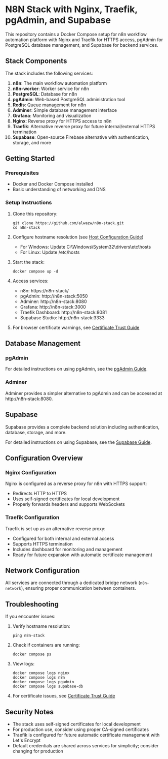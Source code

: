 # N8N Stack with Nginx, Traefik, pgAdmin, and Supabase

This repository contains a Docker Compose setup for n8n workflow automation platform with Nginx and Traefik for HTTPS access, pgAdmin for PostgreSQL database management, and Supabase for backend services.

## Stack Components

The stack includes the following services:

1. **n8n**: The main workflow automation platform
2. **n8n-worker**: Worker service for n8n
3. **PostgreSQL**: Database for n8n
4. **pgAdmin**: Web-based PostgreSQL administration tool
5. **Redis**: Queue management for n8n
6. **Adminer**: Simple database management interface
7. **Grafana**: Monitoring and visualization
8. **Nginx**: Reverse proxy for HTTPS access to n8n
9. **Traefik**: Alternative reverse proxy for future internal/external HTTPS termination
10. **Supabase**: Open-source Firebase alternative with authentication, storage, and more

## Getting Started

### Prerequisites

- Docker and Docker Compose installed
- Basic understanding of networking and DNS

### Setup Instructions

1. Clone this repository:
   ```
   git clone https://github.com/alwazw/n8n-stack.git
   cd n8n-stack
   ```

2. Configure hostname resolution (see [Host Configuration Guide](host-configuration.md))
   - For Windows: Update C:\Windows\System32\drivers\etc\hosts
   - For Linux: Update /etc/hosts

3. Start the stack:
   ```
   docker compose up -d
   ```

4. Access services:
   - n8n: https://n8n-stack/
   - pgAdmin: http://n8n-stack:5050
   - Adminer: http://n8n-stack:8080
   - Grafana: http://n8n-stack:3000
   - Traefik Dashboard: http://n8n-stack:8081
   - Supabase Studio: http://n8n-stack:3333

5. For browser certificate warnings, see [Certificate Trust Guide](certificate-trust-guide.md)

## Database Management

### pgAdmin

For detailed instructions on using pgAdmin, see the [pgAdmin Guide](pgadmin-guide.md).

### Adminer

Adminer provides a simpler alternative to pgAdmin and can be accessed at http://n8n-stack:8080.

## Supabase

Supabase provides a complete backend solution including authentication, database, storage, and more.

For detailed instructions on using Supabase, see the [Supabase Guide](supabase-guide.md).

## Configuration Overview

### Nginx Configuration

Nginx is configured as a reverse proxy for n8n with HTTPS support:
- Redirects HTTP to HTTPS
- Uses self-signed certificates for local development
- Properly forwards headers and supports WebSockets

### Traefik Configuration

Traefik is set up as an alternative reverse proxy:
- Configured for both internal and external access
- Supports HTTPS termination
- Includes dashboard for monitoring and management
- Ready for future expansion with automatic certificate management

## Network Configuration

All services are connected through a dedicated bridge network (`n8n-network`), ensuring proper communication between containers.

## Troubleshooting

If you encounter issues:

1. Verify hostname resolution:
   ```
   ping n8n-stack
   ```

2. Check if containers are running:
   ```
   docker compose ps
   ```

3. View logs:
   ```
   docker compose logs nginx
   docker compose logs n8n
   docker compose logs pgadmin
   docker compose logs supabase-db
   ```

4. For certificate issues, see [Certificate Trust Guide](certificate-trust-guide.md)

## Security Notes

- The stack uses self-signed certificates for local development
- For production use, consider using proper CA-signed certificates
- Traefik is configured for future automatic certificate management with Let's Encrypt
- Default credentials are shared across services for simplicity; consider changing for production
